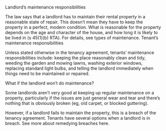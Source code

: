 Landlord’s maintenance responsibilities

The law says that a landlord has to maintain their rental property in a reasonable state of repair. This doesn’t mean they have to keep the property in a perfect, modern condition. What is reasonable for the property depends on the age and character of the house, and how long it is likely to be lived in (s 45(1)(b) RTA). For details, see types of maintenance.
Tenant’s maintenance responsibilities

Unless stated otherwise in the tenancy agreement, tenants’ maintenance responsibilities include:
keeping the place reasonably clean and tidy,
weeding the garden and mowing lawns,
washing exterior windows,
replacing standard light bulbs, and
telling the landlord immediately when things need to be maintained or repaired.

What if the landlord won’t do maintenance?

Some landlords aren’t very good at keeping up regular maintenance on a property, particularly if the issues are just general wear and tear and there’s nothing that is obviously broken (eg, old carpet, or blocked guttering).

However, if a landlord fails to maintain the property, this is a breach of the tenancy agreement. Tenants have several options when a landlord is in breach. See more about remedying breaches here.